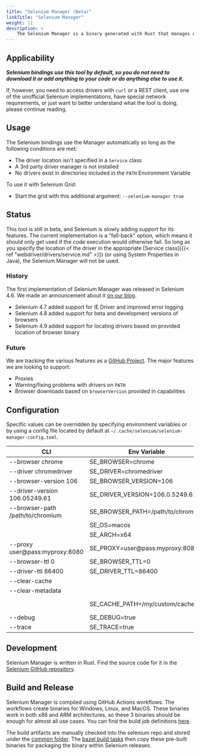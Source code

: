 ```yaml
---
title: "Selenium Manager (Beta)"
linkTitle: "Selenium Manager"
weight: 11
description: >
    The Selenium Manager is a binary generated with Rust that manages driver installation.
---
```


## Applicability

***Selenium bindings use this tool by default, so you do not need to download it or
add anything to your code or do anything else to use it.***

If, however, you need to access drivers with `curl` or a REST client,
use one of the unofficial Selenium implementations,
have special network requirements, or just want to better
understand what the tool is doing, please continue reading.

## Usage

The Selenium bindings use the Manager automatically so long as the following conditions are met:
* The driver location isn't specified in a `Service` class
* A 3rd party driver manager is not installed
* No drivers exist in directories included in the `PATH` Environment Variable

To use it with Selenium Grid:
* Start the grid with this additional argument: `--selenium-manager true`

## Status

This tool is still in beta, and Selenium is slowly adding support for its features.
The current implementation is a "fall-back" option, which means it should only get used
if the code execution would otherwise fail. So long as you specify the location of the
driver in the appropriate [Service class]({{< ref "webdriver/drivers/service.md" >}})
(or using System Properties in Java), the Selenium Manager will not be used.

### History

The first implementation of Selenium Manager was released in Selenium 4.6. We
made an announcement about it [on our blog](https://www.selenium.dev/blog/2022/introducing-selenium-manager/).

* Selenium 4.7 added support for IE Driver and improved error logging
* Selenium 4.8 added support for beta and development versions of browsers
* Selenium 4.9 added support for locating drivers based on provided location of browser binary 

### Future

We are tracking the various features as a [GitHub Project](https://github.com/orgs/SeleniumHQ/projects/5/views/1).
The major features we are looking to support:
* Proxies
* Warning/fixing problems with drivers on `PATH`
* Browser downloads based on `browserVersion` provided in capabilities

## Configuration

Specific values can be overridden by specifying environment variables or by using a config file 
located by default at `~/.cache/selenium/selenium-manager-config.toml`.

| CLI                              | Env Variable                                       | Config File                                         |
|----------------------------------|----------------------------------------------------|-----------------------------------------------------|
| --browser chrome                 | SE_BROWSER=chrome                                  | browser = "chrome"                                  |
| --driver chromedriver            | SE_DRIVER=chromedriver                             | driver = "chromedriver"                             |
| --browser-version 106            | SE_BROWSER_VERSION=106                             | browser-version = "106"                             |
| --driver-version 106.05249.61    | SE_DRIVER_VERSION=106.0.5249.61                    | driver-version = "106.0.5249.61"                    |
| --browser-path /path/to/chromium | SE_BROWSER_PATH=/path/to/chromium                  | browser-path = "/path/to/chromium"                  |
|                                  | SE_OS=macos                                        | os = "macos"                                        |
|                                  | SE_ARCH=x64                                        | arch = "x64"                                        |
| --proxy user@pass:myproxy:8080   | SE_PROXY=user@pass:myproxy:8080                    | proxy = "user@pass:myproxy:8080"                    |
| --browser-ttl 0                  | SE_BROWSER_TTL=0                                   | browser-ttl = 0                                     |
| --driver-ttl 86400               | SE_DRIVER_TTL=86400                                | driver-ttl = 86400                                  |
| --clear-cache                    |                                                    |                                                     |
| --clear-metadata                 |                                                    |                                                     |
|                                  | SE_CACHE_PATH=/my/custom/cache                     | cache-path = "/my/custom/cache"                     |
| --debug                          | SE_DEBUG=true                                      | debug true                                          |
| --trace                          | SE_TRACE=true                                      |                                                     |

## Development

Selenium Manager is written in Rust. Find the source code for it in the [Selenium GitHub repository](https://github.com/SeleniumHQ/selenium/tree/trunk/rust).

## Build and Release

Selenium Manager is compiled using GitHub Actions workflows. The workflows create binaries for Windows, Linux, and MacOS. These binaries work in both x86 and ARM architectures, so these 3 binaries should be enough for almost all use cases. You can find the build job definitions [here](https://github.com/SeleniumHQ/selenium/actions/workflows/build-selenium-manager.yml).

The build artifacts are manually checked into the selenium repo and stored under the [common folder](https://github.com/SeleniumHQ/selenium/tree/trunk/common/manager). The [bazel build tasks](https://github.com/SeleniumHQ/selenium/blob/trunk/README.md#bazel) then copy these pre-built binaries for packaging the binary within Selenium releases.
